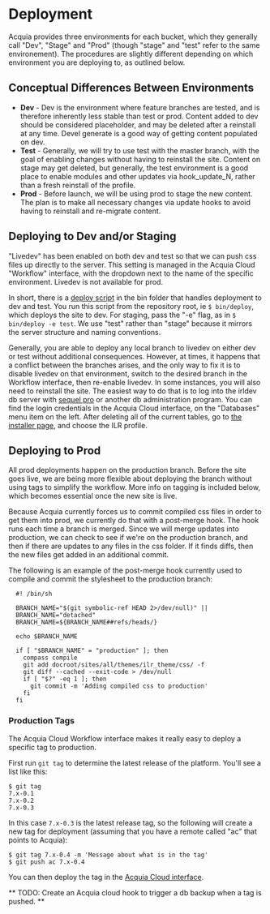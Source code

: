 # Deployment
Acquia provides three environments for each bucket, which they generally call "Dev", "Stage" and "Prod" (though "stage" and "test" refer to the same environement). The procedures are slightly different depending on which environment you are deploying to, as outlined below.

## Conceptual Differences Between Environments
* **Dev** - Dev is the environment where feature branches are tested, and is therefore inherently less stable than test or prod. Content added to dev should be considered placeholder, and may be deleted after a reinstall at any time. Devel generate is a good way of getting content populated on dev.
* **Test** - Generally, we will try to use test with the master branch, with the goal of enabling changes without having to reinstall the site. Content on stage may get deleted, but generally, the test environment is a good place to enable modules and other updates via hook_update_N, rather than a fresh reinstall of the profile.
* **Prod** - Before launch, we will be using prod to stage the new content. The plan is to make all necessary changes via update hooks to avoid having to reinstall and re-migrate content.

## Deploying to Dev and/or Staging
"Livedev" has been enabled on both dev and test so that we can push css files up directly to the server. This setting is managed in the Acquia Cloud "Workflow" interface, with the dropdown next to the name of the specific environment. Livedev is not available for prod.

In short, there is a [deploy script](/bin/deploy) in the bin folder that handles deployment to dev and test. You run this script from the repository root, ie `$ bin/deploy`, which deploys the site to dev. For staging, pass the "-e" flag, as in `$ bin/deploy -e test`. We use "test" rather than "stage" because it mirrors the server structure and naming conventions.

Generally, you are able to deploy any local branch to livedev on either dev or test without additional consequences. However, at times, it happens that a conflict between the branches arises, and the only way to fix it is to disable livedev on that environment, switch to the desired branch in the Workflow interface, then re-enable livedev. In some instances, you will also need to reinstall the site. The easiest way to do that is to log into the irldev db server with [sequel pro](http://www.sequelpro.com/) or another db administration program. You can find the login credentials in the Acquia Cloud interface, on the "Databases" menu item on the left. After deleting all of the current tables, go to [the installer page](drupal-dev.ilr.cornell.edu/install.php), and choose the ILR profile.

## Deploying to Prod

All prod deployments happen on the production branch. Before the site goes live, we are being more flexible about deploying the branch without using tags to simplify the workflow. More info on tagging is included below, which becomes essential once the new site is live.

Because Acquia currently forces us to commit compiled css files in order to get them into prod, we currently do that with a post-merge hook. The hook runs each time a branch is merged. Since we will merge updates into production, we can check to see if we're on the production branch, and then if there are updates to any files in the css folder. If it finds diffs, then the new files get added in an additional commit.

The following is an example of the post-merge hook currently used to compile and commit the stylesheet to the production branch:

      #! /bin/sh

      BRANCH_NAME="$(git symbolic-ref HEAD 2>/dev/null)" ||
      BRANCH_NAME="detached"
      BRANCH_NAME=${BRANCH_NAME##refs/heads/}

      echo $BRANCH_NAME

      if [ "$BRANCH_NAME" = "production" ]; then
        compass compile
        git add docroot/sites/all/themes/ilr_theme/css/ -f
        git diff --cached --exit-code > /dev/null
        if [ "$?" -eq 1 ]; then
          git commit -m 'Adding compiled css to production'
        fi
      fi

### Production Tags

The Acquia Cloud Workflow interface makes it really easy to deploy a specific tag to production.

First run `git tag` to determine the latest release of the platform. You'll see a list like this:

    $ git tag
    7.x-0.1
    7.x-0.2
    7.x-0.3

In this case `7.x-0.3` is the latest release tag, so the following will create a new tag for deployment (assuming that you have a remote called "ac" that points to Acquia):

    $ git tag 7.x-0.4 -m 'Message about what is in the tag'
    $ git push ac 7.x-0.4

You can then deploy the tag in the [Acquia Cloud interface](https://insight.acquia.com/cloud/workflow?s=899706).

** TODO: Create an Acquia cloud hook to trigger a db backup when a tag is pushed. **
